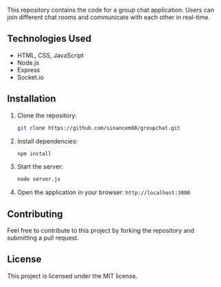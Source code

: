 This repository contains the code for a group chat application. Users can join different chat rooms and communicate with each other in real-time.

## Technologies Used
- HTML, CSS, JavaScript
- Node.js
- Express
- Socket.io

## Installation
1. Clone the repository:
   ```bash
   git clone https://github.com/sinancem88/groupchat.git
   ```

2. Install dependencies:
   ```bash
   npm install
   ```

3. Start the server:
   ```bash
   node server.js
   ```

4. Open the application in your browser: `http://localhost:3000`

## Contributing
Feel free to contribute to this project by forking the repository and submitting a pull request.

## License
This project is licensed under the MIT license.
